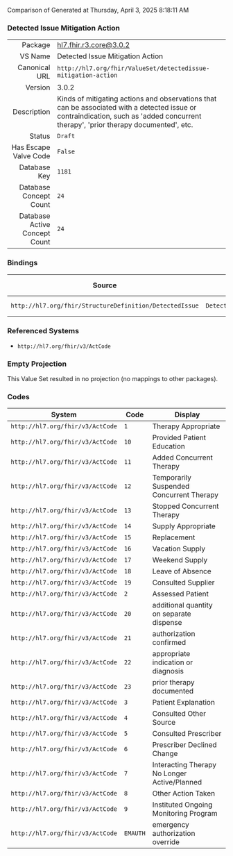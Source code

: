 Comparison of 
Generated at Thursday, April 3, 2025 8:18:11 AM

### Detected Issue Mitigation Action

|      |     |
| ---: | --- |
| Package | hl7.fhir.r3.core@3.0.2 |
| VS Name | Detected Issue Mitigation Action |
| Canonical URL | `http://hl7.org/fhir/ValueSet/detectedissue-mitigation-action` |
| Version | 3.0.2 |
| Description | Kinds of mitigating actions and observations that can be associated with a detected issue or contraindication, such as 'added concurrent therapy', 'prior therapy documented', etc. |
| Status | `Draft` |
| Has Escape Valve Code | `False` |
| Database Key | `1181` |
| Database Concept Count | `24` |
| Database Active Concept Count | `24` |
### Bindings

| Source | Element | Binding | Strength | Element Short |
| ------ | ------- | ------- | -------- | ------------- |
| `http://hl7.org/fhir/StructureDefinition/DetectedIssue` | `DetectedIssue.mitigation.action` | `http://hl7.org/fhir/ValueSet/detectedissue-mitigation-action` | `Preferred` | What mitigation? |

### Referenced Systems

* `http://hl7.org/fhir/v3/ActCode`
### Empty Projection

This Value Set resulted in no projection (no mappings to other packages).

### Codes

| System | Code | Display |
| ------ | ---- | ------- |
| `http://hl7.org/fhir/v3/ActCode` | `1` | Therapy Appropriate |
| `http://hl7.org/fhir/v3/ActCode` | `10` | Provided Patient Education |
| `http://hl7.org/fhir/v3/ActCode` | `11` | Added Concurrent Therapy |
| `http://hl7.org/fhir/v3/ActCode` | `12` | Temporarily Suspended Concurrent Therapy |
| `http://hl7.org/fhir/v3/ActCode` | `13` | Stopped Concurrent Therapy |
| `http://hl7.org/fhir/v3/ActCode` | `14` | Supply Appropriate |
| `http://hl7.org/fhir/v3/ActCode` | `15` | Replacement |
| `http://hl7.org/fhir/v3/ActCode` | `16` | Vacation Supply |
| `http://hl7.org/fhir/v3/ActCode` | `17` | Weekend Supply |
| `http://hl7.org/fhir/v3/ActCode` | `18` | Leave of Absence |
| `http://hl7.org/fhir/v3/ActCode` | `19` | Consulted Supplier |
| `http://hl7.org/fhir/v3/ActCode` | `2` | Assessed Patient |
| `http://hl7.org/fhir/v3/ActCode` | `20` | additional quantity on separate dispense |
| `http://hl7.org/fhir/v3/ActCode` | `21` | authorization confirmed |
| `http://hl7.org/fhir/v3/ActCode` | `22` | appropriate indication or diagnosis |
| `http://hl7.org/fhir/v3/ActCode` | `23` | prior therapy documented |
| `http://hl7.org/fhir/v3/ActCode` | `3` | Patient Explanation |
| `http://hl7.org/fhir/v3/ActCode` | `4` | Consulted Other Source |
| `http://hl7.org/fhir/v3/ActCode` | `5` | Consulted Prescriber |
| `http://hl7.org/fhir/v3/ActCode` | `6` | Prescriber Declined Change |
| `http://hl7.org/fhir/v3/ActCode` | `7` | Interacting Therapy No Longer Active/Planned |
| `http://hl7.org/fhir/v3/ActCode` | `8` | Other Action Taken |
| `http://hl7.org/fhir/v3/ActCode` | `9` | Instituted Ongoing Monitoring Program |
| `http://hl7.org/fhir/v3/ActCode` | `EMAUTH` | emergency authorization override |
